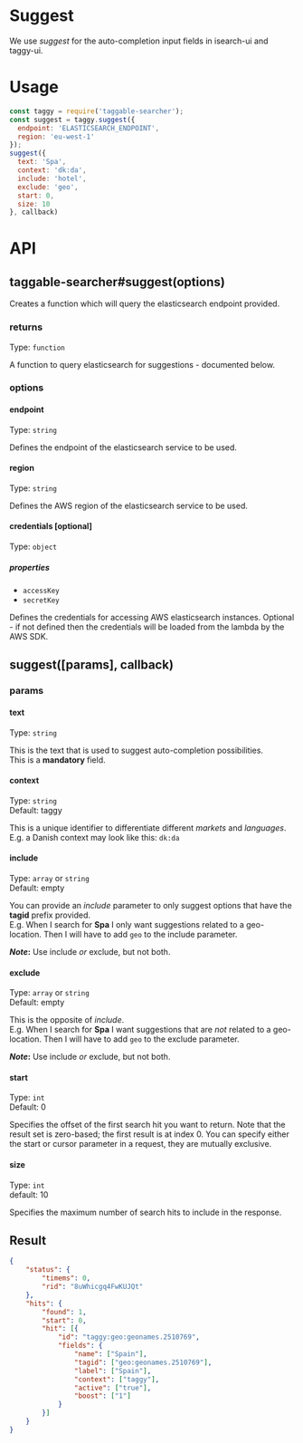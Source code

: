 # Suggest
We use _suggest_ for the auto-completion input fields in isearch-ui and taggy-ui.

# Usage
```js
const taggy = require('taggable-searcher');
const suggest = taggy.suggest({
  endpoint: 'ELASTICSEARCH_ENDPOINT',
  region: 'eu-west-1'
});
suggest({
  text: 'Spa',
  context: 'dk:da',
  include: 'hotel',
  exclude: 'geo',
  start: 0,
  size: 10
}, callback)
```
# API

## taggable-searcher#suggest(options)

Creates a function which will query the elasticsearch endpoint provided.

### returns
Type: `function`

A function to query elasticsearch for suggestions - documented below.

### options
#### endpoint
Type: `string`

Defines the endpoint of the elasticsearch service to be used.

#### region
Type: `string`

Defines the AWS region of the elasticsearch service to be used.

#### credentials [optional]
Type: `object`

##### properties
* `accessKey`
* `secretKey`

Defines the credentials for accessing AWS elasticsearch instances. Optional - if not defined then the credentials will be loaded from the lambda by the AWS SDK.


## suggest([params], callback)
### params
#### text
Type: `string`

This is the text that is used to suggest auto-completion possibilities. <br/> This is a **mandatory** field.

#### context
Type: `string` <br/>
Default: taggy

This is a unique identifier to differentiate different _markets_ and _languages_. <br/>
E.g. a Danish context may look like this: `dk:da`

#### include
Type: `array` or `string` <br />
Default: empty

You can provide an _include_ parameter to only suggest options that have the **tagid** prefix provided. <br/>
E.g. When I search for **Spa** I only want suggestions related to a geo-location. Then I will have to add `geo` to the include parameter.

**_Note_:** Use include _or_ exclude, but not both.

#### exclude
Type: `array` or `string` <br/>
Default: empty

This is the opposite of _include_. <br />
E.g. When I search for **Spa** I want suggestions that are _not_ related to a geo-location. Then I will have to add `geo` to the exclude parameter.

**_Note_:** Use include _or_ exclude, but not both.

#### start
Type: `int` <br/>
Default: 0

Specifies the offset of the first search hit you want to return. Note that the result set is zero-based; the first result is at index 0. You can specify either the start or cursor parameter in a request, they are mutually exclusive.

#### size
Type: `int` <br/>
default: 10

Specifies the maximum number of search hits to include in the response.

## Result
```json
{
    "status": {
        "timems": 0,
        "rid": "8uWhicgq4FwKUJQt"
    },
    "hits": {
        "found": 1,
        "start": 0,
        "hit": [{
            "id": "taggy:geo:geonames.2510769",
            "fields": {
                "name": ["Spain"],
                "tagid": ["geo:geonames.2510769"],
                "label": ["Spain"],
                "context": ["taggy"],
                "active": ["true"],
                "boost": ["1"]
            }
        }]
    }
}
```
